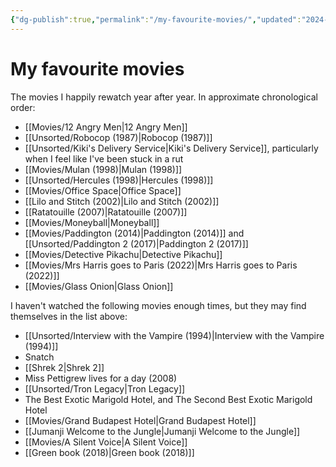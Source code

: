 ```yaml
---
{"dg-publish":true,"permalink":"/my-favourite-movies/","updated":"2024-08-24T22:02:21.394-07:00"}
---
```



# My favourite movies

The movies I happily rewatch year after year. In approximate chronological order:

- [[Movies/12 Angry Men\|12 Angry Men]]
- [[Unsorted/Robocop (1987)\|Robocop (1987)]]
- [[Unsorted/Kiki's Delivery Service\|Kiki's Delivery Service]], particularly when I feel like I've been stuck in a rut
- [[Movies/Mulan (1998)\|Mulan (1998)]]
- [[Unsorted/Hercules (1998)\|Hercules (1998)]]
- [[Movies/Office Space\|Office Space]]
- [[Lilo and Stitch (2002)\|Lilo and Stitch (2002)]]
- [[Ratatouille (2007)\|Ratatouille (2007)]]
- [[Movies/Moneyball\|Moneyball]]
- [[Movies/Paddington (2014)\|Paddington (2014)]] and [[Unsorted/Paddington 2  (2017)\|Paddington 2  (2017)]]
- [[Movies/Detective Pikachu\|Detective Pikachu]]
- [[Movies/Mrs Harris goes to Paris (2022)\|Mrs Harris goes to Paris (2022)]]
- [[Movies/Glass Onion\|Glass Onion]]

I haven't watched the following movies enough times, but they may find themselves in the list above:

- [[Unsorted/Interview with the Vampire (1994)\|Interview with the Vampire (1994)]]
- Snatch
- [[Shrek 2\|Shrek 2]]
- Miss Pettigrew lives for a day (2008)
- [[Unsorted/Tron Legacy\|Tron Legacy]]
- The Best Exotic Marigold Hotel, and The Second Best Exotic Marigold Hotel
- [[Movies/Grand Budapest Hotel\|Grand Budapest Hotel]]
- [[Jumanji Welcome to the Jungle\|Jumanji Welcome to the Jungle]]
- [[Movies/A Silent Voice\|A Silent Voice]]
- [[Green book (2018)\|Green book (2018)]]
